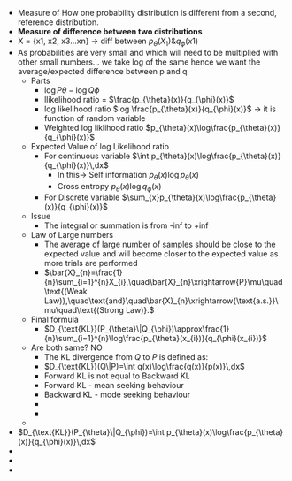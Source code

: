 - Measure of How one probability distribution is different from a second, reference distribution.
- **Measure of difference between two distributions**
- X = {x1, x2, x3...xn} -> diff between $p_{\theta}\left(X_1\right)\&q_{\phi}\left(x1\right)$
- As probabilities are very small and which will need to be multiplied with other small numbers... we take log of the same hence we want the average/expected difference between p and q
	- Parts
		- $\log P\theta-\log Q\phi$
		- llikelihood ratio = $\frac{p_{\theta}(x)}{q_{\phi}(x)}$
		- log likelihood ratio $log \frac{p_{\theta}(x)}{q_{\phi}(x)}$ -> it is function of random variable
		- Weighted log liklihood ratio $p_{\theta}(x)\log\frac{p_{\theta}(x)}{q_{\phi}(x)}$
	- Expected Value of log Likelihood ratio
		- For continuous variable $\int p_{\theta}(x)\log\frac{p_{\theta}(x)}{q_{\phi}(x)}\,dx$
			- In this-> Self information $p_{\theta}(x)\log p_{\theta}(x)$
			- Cross entropy $p_{\theta}(x)\log q_{\phi}(x)$
		- For Discrete variable $\sum_{x}p_{\theta}(x)\log\frac{p_{\theta}(x)}{q_{\phi}(x)}$
	- Issue
		- The integral or summation is from -inf to +inf
	- Law of Large numbers
		- The average of large number of samples should be close to the expected value and will become closer to the expected value as more trials are performed
		- $\bar{X}_{n}=\frac{1}{n}\sum_{i=1}^{n}X_{i},\quad\bar{X}_{n}\xrightarrow{P}\mu\quad\text{(Weak Law)},\quad\text{and}\quad\bar{X}_{n}\xrightarrow{\text{a.s.}}\mu\quad\text{(Strong Law)}.$
	- Final formula
		- $D_{\text{KL}}(P_{\theta}\|Q_{\phi})\approx\frac{1}{n}\sum_{i=1}^{n}\log\frac{p_{\theta}(x_{i})}{q_{\phi}(x_{i})}$
	- Are both same? NO
		- The KL divergence from $Q$ to $P$ is defined as:
		- $D_{\text{KL}}(Q\|P)=\int q(x)\log\frac{q(x)}{p(x)}\,dx$
		- Forward KL is not equal to Backward KL
		- Forward KL - mean seeking behaviour
		- Backward KL - mode seeking behaviour
		-
		-
	-
- $D_{\text{KL}}(P_{\theta}\|Q_{\phi})=\int p_{\theta}(x)\log\frac{p_{\theta}(x)}{q_{\phi}(x)}\,dx$
-
-
-